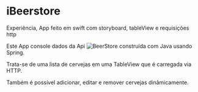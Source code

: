 # iBeerstore
Experiência, App feito em swift com storyboard, tableView e requisições http

Este App console dados da Api ![BeerStore](https://github.com/Lipe1994/BeerStore) construída com Java usando Spring.

Trata-se de uma lista de cervejas em uma TableView que é carregada via HTTP.

Também é possível adicionar, editar e remover cervejas dinâmicamente.


